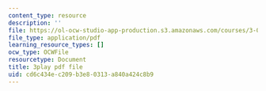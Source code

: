 ```yaml
---
content_type: resource
description: ''
file: https://ol-ocw-studio-app-production.s3.amazonaws.com/courses/3-091-introduction-to-solid-state-chemistry-fall-2018/cd6c434ec209b3e80313a840a424c8b9_xALiVHvc7EU.pdf
file_type: application/pdf
learning_resource_types: []
ocw_type: OCWFile
resourcetype: Document
title: 3play pdf file
uid: cd6c434e-c209-b3e8-0313-a840a424c8b9
---
```

